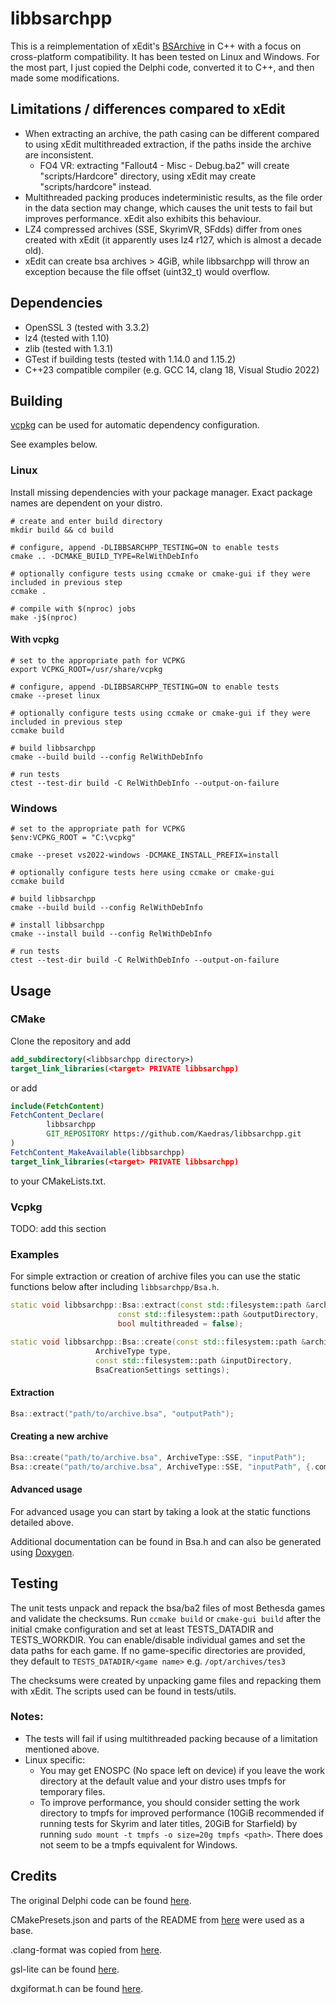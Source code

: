 # libbsarchpp

This is a reimplementation of
xEdit's [BSArchive](https://github.com/TES5Edit/TES5Edit/blob/1fcec21b354786fd6e023d1d38360770557e5a74/Core/wbBSArchive.pas)
in C++ with a focus on cross-platform compatibility. It has been tested
on Linux and Windows.
For the most part, I just copied the Delphi code, converted it to C++, and then made some modifications.

## Limitations / differences compared to xEdit

- When extracting an archive, the path casing can be different compared to using xEdit multithreaded extraction, if the
  paths inside the archive are inconsistent.
    - FO4 VR: extracting "Fallout4 - Misc - Debug.ba2" will create "scripts/Hardcore" directory, using xEdit may
      create "scripts/hardcore" instead.
- Multithreaded packing produces indeterministic results, as the file order in the data section may change, which causes
  the unit tests to fail but improves performance. xEdit also exhibits this behaviour.
- LZ4 compressed archives (SSE, SkyrimVR, SFdds) differ from ones created with xEdit (it apparently uses lz4 r127,
  which is almost a decade old).
- xEdit can create bsa archives > 4GiB, while libbsarchpp will throw an exception because the file offset (uint32_t)
  would overflow.

## Dependencies

- OpenSSL 3 (tested with 3.3.2)
- lz4 (tested with 1.10)
- zlib (tested with 1.3.1)
- GTest if building tests (tested with 1.14.0 and 1.15.2)
- C++23 compatible compiler (e.g. GCC 14, clang 18, Visual Studio 2022)

## Building

[vcpkg](https://github.com/microsoft/vcpkg) can be used for automatic dependency configuration.

See examples below.

### Linux

Install missing dependencies with your package manager. Exact package names are dependent on your distro.

```shell
# create and enter build directory
mkdir build && cd build

# configure, append -DLIBBSARCHPP_TESTING=ON to enable tests
cmake .. -DCMAKE_BUILD_TYPE=RelWithDebInfo

# optionally configure tests using ccmake or cmake-gui if they were included in previous step
ccmake .

# compile with $(nproc) jobs
make -j$(nproc)
```

#### With vcpkg

```shell
# set to the appropriate path for VCPKG
export VCPKG_ROOT=/usr/share/vcpkg

# configure, append -DLIBBSARCHPP_TESTING=ON to enable tests
cmake --preset linux

# optionally configure tests using ccmake or cmake-gui if they were included in previous step
ccmake build

# build libbsarchpp
cmake --build build --config RelWithDebInfo

# run tests
ctest --test-dir build -C RelWithDebInfo --output-on-failure
```

### Windows

```pwsh
# set to the appropriate path for VCPKG
$env:VCPKG_ROOT = "C:\vcpkg"

cmake --preset vs2022-windows -DCMAKE_INSTALL_PREFIX=install 

# optionally configure tests here using ccmake or cmake-gui
ccmake build
    
# build libbsarchpp
cmake --build build --config RelWithDebInfo

# install libbsarchpp
cmake --install build --config RelWithDebInfo

# run tests
ctest --test-dir build -C RelWithDebInfo --output-on-failure
```

## Usage

### CMake

Clone the repository and add

```cmake
add_subdirectory(<libbsarchpp directory>)
target_link_libraries(<target> PRIVATE libbsarchpp)
```

or add

```cmake
include(FetchContent)
FetchContent_Declare(
        libbsarchpp
        GIT_REPOSITORY https://github.com/Kaedras/libbsarchpp.git
)
FetchContent_MakeAvailable(libbsarchpp)
target_link_libraries(<target> PRIVATE libbsarchpp)
```

to your CMakeLists.txt.

### Vcpkg

TODO: add this section

### Examples

For simple extraction or creation of archive files you can use the static functions below after including
``libbsarchpp/Bsa.h``.

```c++
static void libbsarchpp::Bsa::extract(const std::filesystem::path &archivePath,
                        const std::filesystem::path &outputDirectory,
                        bool multithreaded = false);

static void libbsarchpp::Bsa::create(const std::filesystem::path &archivePath,
                   ArchiveType type,
                   const std::filesystem::path &inputDirectory,
                   BsaCreationSettings settings);
```

#### Extraction

```c++
Bsa::extract("path/to/archive.bsa", "outputPath");
```

#### Creating a new archive

```c++
Bsa::create("path/to/archive.bsa", ArchiveType::SSE, "inputPath");
Bsa::create("path/to/archive.bsa", ArchiveType::SSE, "inputPath", {.compressed = true, .multithreaded = true});
```

#### Advanced usage

For advanced usage you can start by taking a look at the static functions detailed above.

Additional documentation can be found in Bsa.h and can also be generated
using [Doxygen](https://github.com/doxygen/doxygen).

## Testing

The unit tests unpack and repack the bsa/ba2 files of most Bethesda games and validate the checksums.
Run ``ccmake build`` or ``cmake-gui build`` after the initial cmake configuration and set at least TESTS_DATADIR and
TESTS_WORKDIR. You can enable/disable individual games and set the data paths for each game.
If no game-specific directories are provided, they default to ``TESTS_DATADIR/<game name>`` e.g. ``/opt/archives/tes3``

The checksums were created by unpacking game files and repacking them with xEdit.
The scripts used can be found in tests/utils.

### Notes:

- The tests will fail if using multithreaded packing because of a limitation mentioned above.
- Linux specific:
    - You may get ENOSPC (No space left on device) if you leave the work directory at the default value and your distro
      uses tmpfs for temporary files.
    - To improve performance, you should consider setting the work directory to tmpfs for improved performance (10GiB
      recommended if running tests for Skyrim and later titles, 20GiB for Starfield) by running
      ``sudo mount -t tmpfs -o size=20g tmpfs <path>``. There does not seem to be a tmpfs equivalent for Windows.

## Credits

The original Delphi code can be
found [here](https://github.com/TES5Edit/TES5Edit/blob/1fcec21b354786fd6e023d1d38360770557e5a74/Core/wbBSArchive.pas).

CMakePresets.json and parts of the README from [here](https://github.com/ModOrganizer2/modorganizer/tree/dev/vcpkg) were
used as a base.

.clang-format was copied from [here](https://github.com/ModOrganizer2/libbsarch/blob/master/.clang-format).

gsl-lite can be found [here](https://github.com/gsl-lite/gsl-lite).

dxgiformat.h can be found [here](https://github.com/microsoft/DirectX-Headers/blob/main/include/directx/dxgiformat.h).